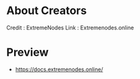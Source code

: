 # About Creators
Credit : ExtremeNodes
Link : Extremenodes.online

# Preview
- https://docs.extremenodes.online/
